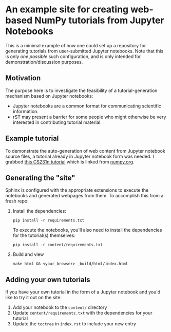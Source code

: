 # An example site for creating web-based NumPy tutorials from Jupyter Notebooks

This is a minimal example of how one could set up a repository for generating
tutorials from user-submitted Jupyter notebooks.
Note that this is only *one possible* such configuration, and is only 
intended for demonstration/discussion purposes.

## Motivation

The purpose here is to investigate the feasibility of a tutorial-generation
mechanism based on Jupyter notebooks:

 * Jupyter notebooks are a common format for communicating scientific
   information.
 * rST may present a barrier for some people who might otherwise be very
   interested in contributing tutorial material.

## Example tutorial

To demonstrate the auto-generation of web content from Jupyter notebook source
files, a tutorial already in Jupyter notebook form was needed. 
I grabbed [this CS231n tutorial][cs231] which is linked from [numpy.org][learn].

[cs231]: https://cs231n.github.io/python-numpy-tutorial/#numpy 
[learn]: https://numpy.org/learn/

## Generating the "site"

Sphinx is configured with the appropriate extensions to execute the notebooks
and generated webpages from them. To accomplish this from a fresh repo:

1. Install the dependencies:
   
   ```
   pip install -r requirements.txt
   ```

   To execute the notebooks, you'll also need to install the dependencies for
   the tutorial(s) themselves:

   ```
   pip install -r content/requirements.txt
   ```

2. Build and view

   ```
   make html && <your_browser> _build/html/index.html
   ```

## Adding your own tutorials

If you have your own tutorial in the form of a Jupyter notebook and you'd like
to try it out on the site:

1. Add your notebook to the `content/` directory
2. Update `content/requirements.txt` with the dependencies for your tutorial
3. Update the `toctree` in `index.rst` to include your new entry
